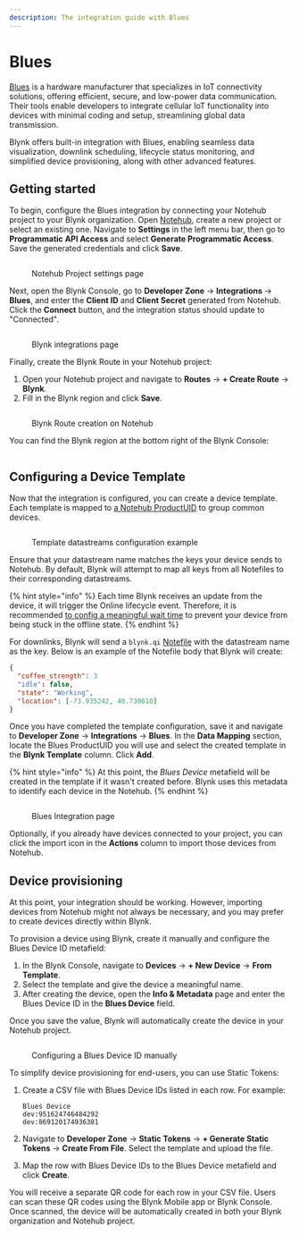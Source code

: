 ```yaml
---
description: The integration guide with Blues
---
```


# Blues

[Blues](https://blues.com/) is a hardware manufacturer that specializes in IoT connectivity solutions, offering efficient, secure, and low-power data communication. Their tools enable developers to integrate cellular IoT functionality into devices with minimal coding and setup, streamlining global data transmission.

Blynk offers built-in integration with Blues, enabling seamless data visualization, downlink scheduling, lifecycle status monitoring, and simplified device provisioning, along with other advanced features.

## Getting started

To begin, configure the Blues integration by connecting your Notehub project to your Blynk organization. Open [Notehub](https://notehub.io/), create a new project or select an existing one. Navigate to **Settings** in the left menu bar, then go to **Programmatic API Access** and select **Generate Programmatic Access**. Save the generated credentials and click **Save**.

<figure><img src="../.gitbook/assets/Снимок экрана 2024-08-26 в 13.47.41.png" alt=""><figcaption><p>Notehub Project settings page</p></figcaption></figure>

Next, open the Blynk Console, go to **Developer Zone** -> **Integrations** -> **Blues**, and enter the **Client ID** and **Client Secret** generated from Notehub. Click the **Connect** button, and the integration status should update to "Connected".

<figure><img src="../.gitbook/assets/Снимок экрана 2024-08-26 в 13.48.20.png" alt=""><figcaption><p>Blynk integrations page</p></figcaption></figure>

Finally, create the Blynk Route in your Notehub project:

1. Open your Notehub project and navigate to **Routes** -> **+ Create Route** -> **Blynk**.
2. Fill in the Blynk region and click **Save**.

<figure><img src="../.gitbook/assets/blynk-route-creation-notehub.png" alt=""><figcaption><p>Blynk Route creation on Notehub</p></figcaption></figure>

You can find the Blynk region at the bottom right of the Blynk Console:

<figure><img src="../.gitbook/assets/blynk-region.png" alt=""><figcaption></figcaption></figure>

## Configuring a Device Template

Now that the integration is configured, you can create a device template. Each template is mapped to [a Notehub ProductUID](https://dev.blues.io/api-reference/glossary/#productuid) to group common devices.

<figure><img src="../.gitbook/assets/Снимок экрана 2024-08-26 в 14.28.05.png" alt=""><figcaption><p>Template datastreams configuration example</p></figcaption></figure>

Ensure that your datastream name matches the keys your device sends to Notehub. By default, Blynk will attempt to map all keys from all Notefiles to their corresponding datastreams.

{% hint style="info" %}
Each time Blynk receives an update from the device, it will trigger the Online lifecycle event. Therefore, it is recommended [to config a meaningful wait time](../blynk.console/templates/connection-lifecycle.md) to prevent your device from being stuck in the offline state.
{% endhint %}

For downlinks, Blynk will send a `blynk.qi` [Notefile](https://dev.blues.io/api-reference/glossary/#notefile) with the datastream name as the key. Below is an example of the Notefile body that Blynk will create:

```json
{
  "coffee_strength": 3
  "idle": false,
  "state": "Working",
  "location": [-73.935242, 40.730610]
}
```

Once you have completed the template configuration, save it and navigate to **Developer Zone** -> **Integrations** -> **Blues**. In the **Data Mapping** section, locate the Blues ProductUID you will use and select the created template in the **Blynk Template** column. Click **Add**.

{% hint style="info" %}
At this point, the _Blues Device_ metafield will be created in the template if it wasn't created before. Blynk uses this metadata to identify each device in the Notehub.
{% endhint %}

<figure><img src="../.gitbook/assets/Снимок экрана 2024-08-26 в 14.21.21.png" alt=""><figcaption><p>Blues Integration page</p></figcaption></figure>

Optionally, if you already have devices connected to your project, you can click the import icon in the **Actions** column to import those devices from Notehub.

## Device provisioning

At this point, your integration should be working. However, importing devices from Notehub might not always be necessary, and you may prefer to create devices directly within Blynk.

To provision a device using Blynk, create it manually and configure the Blues Device ID metafield:

1. In the Blynk Console, navigate to **Devices** -> **+ New Device** -> **From Template**.
2. Select the template and give the device a meaningful name.
3. After creating the device, open the **Info & Metadata** page and enter the Blues Device ID in the **Blues Device** field.

Once you save the value, Blynk will automatically create the device in your Notehub project.

<figure><img src="../.gitbook/assets/Снимок экрана 2024-08-26 в 14.42.28.png" alt=""><figcaption><p>Configuring a Blues Device ID manually</p></figcaption></figure>

To simplify device provisioning for end-users, you can use Static Tokens:

1.  Create a CSV file with Blues Device IDs listed in each row. For example:

    ```csv
    Blues Device
    dev:951624746484292
    dev:869120174936381
    ```
2. Navigate to **Developer Zone** -> **Static Tokens** -> **+ Generate Static Tokens** -> **Create From File**. Select the template and upload the file.
3. Map the row with Blues Device IDs to the Blues Device metafield and click **Create**.

You will receive a separate QR code for each row in your CSV file. Users can scan these QR codes using the Blynk Mobile app or Blynk Console. Once scanned, the device will be automatically created in both your Blynk organization and Notehub project.
